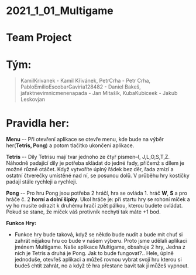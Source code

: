 # 2021_1_01_Multigame
# Team Project
# Tým:
> KamilKrivanek - Kamil Křivánek,
PetrCrha - Petr Crha,
PabloEmilioEscobarGaviria128482 - Daniel Bakeš,
jafaktnevimnicmenenapada - Jan Mitašík,
KubaKubiceek - Jakub Leskovjan
# Pravidla her:

**Menu** -- Při otevření aplikace se otevře menu, kde bude na výběr her(**Tetris, Pong**) a potom tlačítko ukončení aplikace.

**Tetris** -- Díly Tetrisu mají tvar jednoho ze čtyř písmen–I, J,L,O,S,T,Z. Náhodně padající díly je potřeba skládat do jedné řady, přičemž s dílem je možné různě otáčet. Když vytvoříte úplný řádek bez děr, řada zmizí a ostatní čtverečky umístěné nad ní, se posunou dolů. V průběhu hry kostičky padají stále rychleji a rychleji.

**Pong** -- Pro hru Pong jsou potřeba 2 hráčí, hra se ovláda 1. hráč **W**, **S** a pro hráče č. 2 **horní a dolní šipky**. Ukol hráče je: při startu hry se rohoní míček a vy ho musíte odrazit k druhému hračí zpět pálkou, kterou budete ovládat. Pokud se stane, že míček váš protivník nechytí tak máte +1 bod.

**Funkce Hry:** 
- Funkce hry bude taková, když se někdo bude nudit a bude mít chuť si zahrát nějakou hru co bude v našem výberu. Proto jsme udělali aplikaci jménem Multigame.
  Naše aplikace Multigame, obsahuje 2 hry, Jedna z nich je Tetris a druhá je Pong. Jak to bude fungovat?.. Hele, úplně jednoduše, otevřeš aplikaci a můžeš rovnou
  vybrat svojí hru kterou si budeš chtít zahrát, no a když tě hra přestane bavit tak jí můžeš vypnout.
